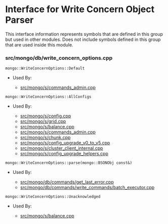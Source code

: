 
# Interface for Write Concern Object Parser
This interface information represents symbols that are defined in this group but used in other modules.  Does not include symbols defined in this group that are used inside this module.

### src/mongo/db/write\_concern\_options.cpp

<div></div>

    mongo::WriteConcernOptions::Default

- Used By:

    - [src/mongo/s/commands\_admin.cpp](../../../../sharding/sharding\_uncategorized)

<div></div>

    mongo::WriteConcernOptions::AllConfigs

- Used By:

    - [src/mongo/s/config.cpp](../../../../sharding/sharding\_uncategorized)
    - [src/mongo/s/grid.cpp](../../../../sharding/sharding\_uncategorized)
    - [src/mongo/s/balance.cpp](../../../../sharding/balancer)
    - [src/mongo/s/commands\_admin.cpp](../../../../sharding/sharding\_uncategorized)
    - [src/mongo/s/chunk.cpp](../../../../sharding/sharding\_uncategorized)
    - [src/mongo/s/config\_upgrade\_v0\_to\_v5.cpp](../../../../sharding/sharding\_uncategorized)
    - [src/mongo/s/cluster\_client\_internal.cpp](../../../../sharding/sharding\_uncategorized)
    - [src/mongo/s/config\_upgrade\_helpers.cpp](../../../../sharding/sharding\_uncategorized)

<div></div>

    mongo::WriteConcernOptions::parse(mongo::BSONObj const&)

- Used By:

    - [src/mongo/db/commands/get\_last\_error.cpp](../../../../queries/database\_commands)
    - [src/mongo/db/commands/write\_commands/batch\_executor.cpp](../../../../network/write\_commands)

<div></div>

    mongo::WriteConcernOptions::Unacknowledged

- Used By:

    - [src/mongo/s/balance.cpp](../../../../sharding/balancer)
